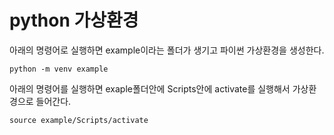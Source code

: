# python 가상환경
아래의 명령어로 실행하면 example이라는 폴더가 생기고 파이썬 가상환경을 생성한다.

```
python -m venv example
```

아래의 명령어를 실행하면 exaple폴더안에 Scripts안에 activate를 실행해서 가상환경으로 들어간다.
```
source example/Scripts/activate
```